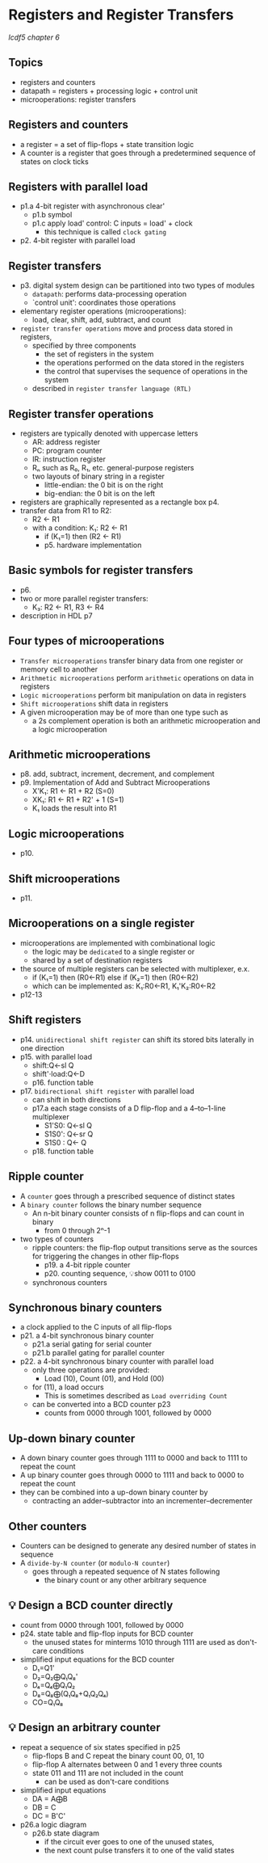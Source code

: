 # Registers and Register Transfers
_lcdf5 chapter 6_


Topics
---
- registers and counters
- datapath = registers + processing logic + control unit
- microoperations: register transfers


Registers and counters
---
- a register =  a set of flip-flops + state transition logic
- A counter is a register that goes through a predetermined sequence of states on clock ticks


Registers with parallel load
---
- p1.a 4-bit register with asynchronous clear'
  - p1.b symbol
  - p1.c apply load' control: C inputs = load' + clock
    - this technique is called `clock gating`
- p2. 4-bit register with parallel load


Register transfers
---
- p3. digital system design can be partitioned into two types of modules
  - `datapath`: performs data-processing operation
  - `control unit': coordinates those operations
- elementary register operations (microoperations):
  - load, clear, shift, add, subtract, and count
- `register transfer operations` move and process data stored in registers, 
  - specified by three components
    - the set of registers in the system
    - the operations performed on the data stored in the registers
    - the control that supervises the sequence of operations in the system
  - described in `register transfer language (RTL)`


Register transfer operations
---
- registers are typically denoted with uppercase letters
  - AR: address register 
  - PC: program counter
  - IR: instruction register
  - Rₙ such as R₀, R₁, etc. general-purpose registers
  - two layouts of binary string in a register
    - little-endian: the 0 bit is on the right
    - big-endian: the 0 bit is on the left
- registers are graphically represented as a rectangle box p4.
- transfer data from R1 to R2: 
  - R2 ← R1
  - with a condition: K₁: R2 ← R1
    - if (K₁=1) then (R2 ← R1)
    - p5. hardware implementation


Basic symbols for register transfers
---
- p6. 
- two or more parallel register transfers:
  - K₃: R2 ← R1, R3 ← R4
- description in HDL p7


Four types of microoperations
---
- `Transfer microoperations` transfer binary data from one register or memory cell to another
- `Arithmetic microoperations` perform `arithmetic` operations on data in registers
- `Logic microoperations` perform bit manipulation on data in registers
- `Shift microoperations` shift data in registers
- A given microoperation may be of more than one type such as
  - a 2s complement operation is both an arithmetic microoperation and a logic microoperation


Arithmetic microoperations
---
- p8.  add, subtract, increment, decrement, and complement
- p9. Implementation of Add and Subtract Microoperations
  - X'K₁: R1 ← R1 + R2 (S=0)
  - XK₁: R1 ← R1 + R2' + 1 (S=1)
  - K₁ loads the result into R1


Logic microoperations
---
- p10.


Shift microoperations
---
- p11.


Microoperations on a single register
---
- microoperations are implemented with combinational logic
  - the logic may be `dedicated` to a single register or
  - shared by a set of destination registers
- the source of multiple registers can be selected with multiplexer, e.x.
  - if (K₁=1) then (R0←R1) else if (K₂=1) then (R0←R2)
  - which can be implemented as: K₁:R0←R1, K₁'K₂:R0←R2
- p12-13


Shift registers
---
- p14. `unidirectional shift register` can shift its stored bits laterally in  one direction
- p15. with parallel load
  - shift:Q←sl Q
  - shift'⋅load:Q←D
  - p16. function table
- p17. `bidirectional shift register` with parallel load
  - can shift in both directions
  - p17.a each stage consists of a D flip-flop and a 4–to–1-line multiplexer
    - S1'S0: Q←sl Q
    - S1S0': Q←sr Q
    - S1S0 : Q← Q
  - p18. function table


Ripple counter
---
- A `counter` goes through a prescribed sequence of distinct states
- A `binary counter` follows the binary number sequence
  - An n-bit binary counter consists of n flip-flops and can count in binary 
    - from 0 through 2ⁿ-1
- two types of counters
  - ripple counters: the flip-flop output transitions serve as the sources for triggering the changes in other flip-flops
    - p19. a 4-bit ripple counter
    - p20. counting sequence, 💡show 0011 to 0100
  - synchronous counters


Synchronous binary counters
---
- a clock applied to the C inputs of all flip-flops
- p21. a 4-bit synchronous binary counter
  - p21.a serial gating for serial counter 
  - p21.b parallel gating for parallel counter
- p22. a 4-bit synchronous binary counter with parallel load
  - only three operations are provided: 
    - Load (10), Count (01), and Hold (00)
  - for (11), a load occurs
    - This is sometimes described as `Load overriding Count`
  - can be converted into a BCD counter p23
    - counts from 0000 through 1001, followed by 0000


Up-down binary counter
---
- A down binary counter goes through 1111 to 0000 and back to 1111 to repeat the count
- A up binary counter goes through 0000 to 1111 and back to 0000 to repeat the count
- they can be combined into a up-down binary counter by 
  - contracting an adder–subtractor into an incrementer–decrementer


Other counters
---
- Counters can be designed to generate any desired number of states in sequence
- A `divide-by-N counter` (or `modulo-N counter`)
  - goes through a repeated sequence of N states following
    - the binary count or any other arbitrary sequence



💡 Design a BCD counter directly
---
- count from 0000 through 1001, followed by 0000
- p24. state table and flip-flop inputs for BCD counter
  - the unused states for minterms 1010 through 1111 are used as don't-care conditions
- simplified input equations for the BCD counter
  - D₁=Q1'
  - D₂=Q₂⨁Q₁Q₈'
  - D₄=Q₄⨁Q₁Q₂
  - D₈=Q₈⨁(Q₁Q₈+Q₁Q₂Q₄)
  - CO=Q₁Q₈


💡 Design an arbitrary counter
---
- repeat a sequence of six states specified in p25
  - flip-flops B and C repeat the binary count 00, 01, 10
  - flip-flop A alternates between 0 and 1 every three counts
  - state 011 and 111 are not included in the count
    - can be used as don't-care conditions
- simplified input equations
  - DA = A⨁B
  - DB = C
  - DC = B'C'
- p26.a logic diagram
  - p26.b state diagram
    - if the circuit ever goes to one of the unused states, 
    - the next count pulse transfers it to one of the valid states